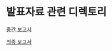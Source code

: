 # 발표자료 관련 디렉토리

[중간 보고서](https://docs.google.com/presentation/d/1oS8rHihawUkIAkEDsMToqzB85DrhcdVJpvHScJYtFKU/edit?usp=sharing)

[최종 보고서](https://docs.google.com/presentation/d/17BshkwMxgfVbaBP5wK954x787edYBFqYjUM-EplO7p8/edit?usp=sharing)